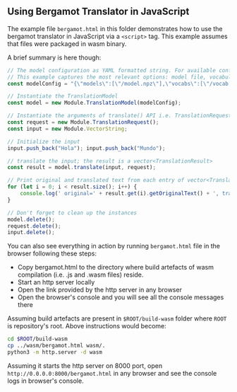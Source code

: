 ## Using Bergamot Translator in JavaScript
The example file `bergamot.html` in this folder demonstrates how to use the bergamot translator in JavaScript via a `<script>` tag.
This example assumes that files were packaged in wasm binary.

A brief summary is here though:

```js
// The model configuration as YAML formatted string. For available configuration options, please check: https://marian-nmt.github.io/docs/cmd/marian-decoder/
// This example captures the most relevant options: model file, vocabulary files and shortlist file
const modelConfig = "{\"models\":[\"/model.npz\"],\"vocabs\":[\"/vocab.esen.spm\",\"/vocab.esen.spm\"],\"shortlist\":[\"/lex.s2t\"],\"beam-size\":1}";

// Instantiate the TranslationModel
const model = new Module.TranslationModel(modelConfig);

// Instantiate the arguments of translate() API i.e. TranslationRequest and input (vector<string>)
const request = new Module.TranslationRequest();
const input = new Module.VectorString;

// Initialize the input
input.push_back("Hola"); input.push_back("Mundo");

// translate the input; the result is a vector<TranslationResult>
const result = model.translate(input, request);

// Print original and translated text from each entry of vector<TranslationResult>
for (let i = 0; i < result.size(); i++) {
    console.log(' original=' + result.get(i).getOriginalText() + ', translation=' + result.get(i).getTranslatedText());
}

// Don't forget to clean up the instances
model.delete();
request.delete();
input.delete();
```

You can also see everything in action by running `bergamot.html` file in the browser following these steps:
* Copy bergamot.html to the directory where build artefacts of wasm compilation (i.e. .js and .wasm files) reside.
* Start an http server locally
* Open the link provided by the http server in any browser
* Open the browser's console and you will see all the console messages there

Assuming build artefacts are present in `$ROOT/build-wasm` folder where `ROOT` is repository's root.
Above instructions would become:

```bash
cd $ROOT/build-wasm
cp ../wasm/bergamot.html wasm/.
python3 -m http.server -d wasm
```

Assuming it starts the http server on 8000 port,
open `http://0.0.0.0:8000/bergamot.html` in any browser and see the console logs in browser's console.
